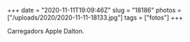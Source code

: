 +++
date = "2020-11-11T19:09:46Z"
slug = "18186"
photos = ["/uploads/2020/2020-11-11-18133.jpg"]
tags = ["fotos"]
+++

Carregadors Apple Dalton.

<img alt="" src="/uploads/2020/2020-11-11-18133.jpg">
